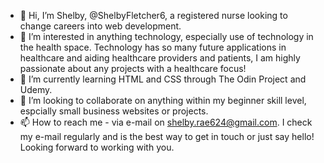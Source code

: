 - 👋 Hi, I’m Shelby, @ShelbyFletcher6, a registered nurse looking to change careers into web development. 
- 👀 I’m interested in anything technology, especially use of technology in the health space. Technology has so many future applications in healthcare and aiding healthcare providers and patients, I am highly passionate about any projects with a healthcare focus!
- 🌱 I’m currently learning HTML and CSS through The Odin Project and Udemy. 
- 💞️ I’m looking to collaborate on anything within my beginner skill level, espcially small business websites or projects.  
- 📫 How to reach me - via e-mail on shelby.rae624@gmail.com. I check my e-mail regularly and is the best way to get in touch or just say hello!
Looking forward to working with you. 

<!---
ShelbyFletcher6/ShelbyFletcher6 is a ✨ special ✨ repository because its `README.md` (this file) appears on your GitHub profile.
You can click the Preview link to take a look at your changes.
--->
